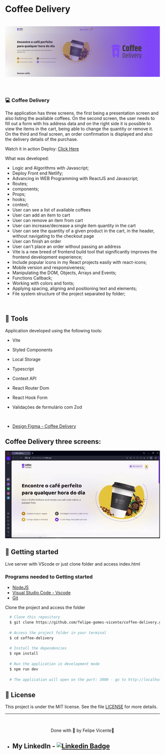 # Coffee Delivery

<h1 align="center">
    <img alt="Coffee Delivery" title="Coffee Delivery" src="./src/assets/coffee-delivery.png" />
</h1>

<br>

### 💻 Coffee Delivery

 The application has three screens, the first being a presentation screen and also listing the available coffees. On the second screen, the user needs to fill out a form with his address data and on the right side it is possible to view the items in the cart, being able to change the quantity or remove it. On the third and final screen, an order confirmation is displayed and also the delivery details of the purchase.

Watch it in action Deploy: [Click Here](https://coffee-delivery-web.netlify.app)

What was developed:

- Logic and Algorithms with Javascript;
- Deploy Front end Netlify;
- Advancing in WEB Programming with ReactJS and Javascript;
- Routes;
- components;
- Props;
- hooks;
- context;
- User can see a list of available coffees
- User can add an item to cart
- User can remove an item from cart
- User can increase/decrease a single item quantity in the cart
- User can see the quantity of a given product in the cart, in the header, without navigating to the checkout page
- User can finish an order
- User can't place an order without passing an address
- Vite is a new breed of frontend build tool that significantly improves the 
frontend development experience;
- Include popular icons in my React projects easily with react-icons; 
- Mobile version and responsiveness;
- Manipulating the DOM, Objects, Arrays and Events;
- Functions Callback;
- Working with colors and fonts;
- Applying spacing, aligning and positioning text and elements;
- File system structure of the project separated by folder;  
<br />

## 🧪 Tools

Application developed using the following tools:

- Vite
- Styled Components
- Local Storage
- Typescript
- Context API
- React Router Dom
- React Hook Form
- Validações de formulário com Zod
  
  <br />
  
- [Design Figma - Coffee Delivery](https://www.figma.com/file/5yT9ZzZmRQRS4yivGGB3pl/Coffee-Delivery/duplicate)

## Coffee Delivery three screens:
 <img alt="Coffee Delivery" title="Coffee Delivery" src=".//src/assets/coffee-delivery.gif" />

 <br />

## 🚀 Getting started

Live server with VScode or just clone folder and access index.html

### Programs needed to Getting started

- [NodeJS](https://nodejs.org/en/)
- [Visual Studio Code - Vscode](https://code.visualstudio.com/)
- [Git](https://git-scm.com/)

Clone the project and access the folder

```bash
  # Clone this repository
  $ git clone https://github.com/felipe-gomes-vicente/coffee-delivery.git

  # Access the project folder in your terminal
  $ cd coffee-delivery

  # Install the dependencies
  $ npm install

  # Run the application in development mode
  $ npm run dev

  # The application will open on the port: 3000 - go to http://localhost:5173/ or http://127.0.0.1:5173/ 
```


## 📝 License

This project is under the MIT license. See the file [LICENSE](LICENSE) for more details.

---

&nbsp;

<p align="center">Done with 💜 by Felipe Vicente👋</p>

- ## My LinkedIn - [![Linkedin Badge](https://img.shields.io/badge/-FelipeVicente-blue?style=flat-square&logo=Linkedin&logoColor=white&link=https://www.linkedin.com/in/felipe-gomes-vicente/)](https://www.linkedin.com/in/felipe-gomes-vicente/)